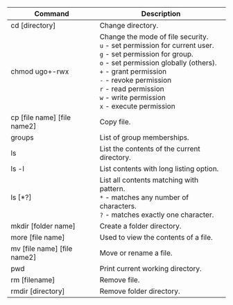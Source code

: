 | Command | Description |
| --- | --- |
| cd [directory] | Change directory. |
| chmod ugo+-rwx | Change the mode of file security. <br/> `u` - set permission for current user. <br/> `g` - set permission for group. <br/> `o` - set permission globally (others). <br/> `+` - grant permission <br/> `-` - revoke permission <br/> `r` - read permission <br/> `w` - write permission <br/> `x` - execute permission |
| cp [file name] [file name2] | Copy file. |
| groups | List of group memberships. |
| ls | List the contents of the current directory. |
| ls -l | List contents with long listing option. |
| ls [*?] | List all contents matching with pattern. <br/> `*` - matches any number of characters. <br/> `?` - matches exactly one character. |
| mkdir [folder name] | Create a folder directory. |
| more [file name] | Used to view the contents of a file. |
| mv [file name] [file name2] | Move or rename a file. |
| pwd | Print current working directory. |
| rm [filename] | Remove file. |
| rmdir [directory] | Remove folder directory. |